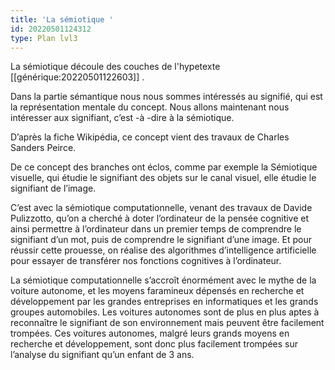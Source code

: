 ```yaml
---
title: 'La sémiotique '
id: 20220501124312
type: Plan lvl3
---
```


La sémiotique découle des couches de l'hypetexte [[générique:20220501122603]] .

Dans la partie sémantique nous nous sommes intéressés au signifié, qui est la représentation mentale du concept. Nous allons maintenant nous intéresser aux signifiant, c’est -à -dire à la sémiotique.

D’après la fiche Wikipédia, ce concept vient des travaux de Charles Sanders Peirce. 

De ce concept des branches ont éclos, comme par exemple la Sémiotique visuelle, qui étudie le signifiant des objets sur le canal visuel, elle étudie le signifiant de l’image.

C’est avec la sémiotique computationnelle, venant des travaux de Davide Pulizzotto, qu’on a cherché à doter l’ordinateur de la pensée cognitive et ainsi permettre à l’ordinateur dans un premier temps de comprendre le signifiant d’un mot, puis de comprendre le signifiant d’une image. Et pour réussir cette prouesse, on réalise des algorithmes d’intelligence artificielle pour essayer de transférer nos fonctions cognitives à l’ordinateur. 

La sémiotique computationnelle s’accroît énormément avec le mythe de la voiture autonome, et les moyens faramineux dépensés en recherche et développement par les grandes entreprises en informatiques et les grands groupes automobiles. Les voitures autonomes sont de plus en plus aptes à reconnaître le signifiant de son environnement mais peuvent être facilement trompées. Ces voitures autonomes, malgré leurs grands moyens en recherche et développement, sont donc plus facilement trompées sur l’analyse du signifiant qu’un enfant de 3 ans.